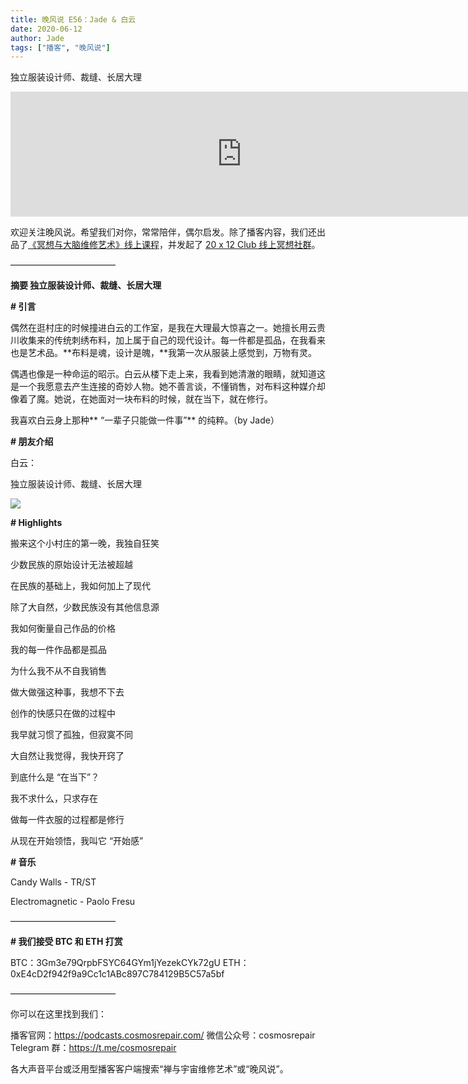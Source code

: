 ```yaml
---
title: 晚风说 E56：Jade & 白云
date: 2020-06-12
author: Jade
tags: ["播客", "晚风说"]
---
```


独立服装设计师、裁缝、长居大理

<!--more-->

<iframe src="https://fireside.fm/player/v2/trfV16OE+kwNGFdIe?theme=" width="740" height="200" frameborder="0" scrolling="no"></iframe>

欢迎关注晚风说。希望我们对你，常常陪伴，偶尔启发。除了播客内容，我们还出品了[《冥想与大脑维修艺术》线上课程](https://mp.weixin.qq.com/s?__biz=MzA5Nzk4MDMxMg==&mid=2247484680&idx=1&sn=2a5b8f1e1f1c1e6820adf5cc95d997fe&chksm=9099dfffa7ee56e9408aa248731e3e3e502c984ca1e577decc28d66d458f2e93a600dc6d6b40&scene=21#wechat_redirect)，并发起了 [20 x 12 Club 线上冥想社群](https://mp.weixin.qq.com/s?__biz=MzA5Nzk4MDMxMg==&mid=2247484834&idx=1&sn=ebd2c537b12e63baef2e9eaac505c26b&chksm=9099df55a7ee5643ab84485931d52082bbb2a6ee7078bdd536faf2cbbcb7bb22783aeaf13d4b&scene=21#wechat_redirect)。

————————————

 **摘要   独立服装设计师、裁缝、长居大理**

**# 引言**

偶然在逛村庄的时候撞进白云的工作室，是我在大理最大惊喜之一。她擅长用云贵川收集来的传统刺绣布料，加上属于自己的现代设计。每一件都是孤品，在我看来也是艺术品。**布料是魂，设计是魄，**我第一次从服装上感觉到，万物有灵。

偶遇也像是一种命运的昭示。白云从楼下走上来，我看到她清澈的眼睛，就知道这是一个我愿意去产生连接的奇妙人物。她不善言谈，不懂销售，对布料这种媒介却像着了魔。她说，在她面对一块布料的时候，就在当下，就在修行。

我喜欢白云身上那种** “一辈子只能做一件事”** 的纯粹。（by Jade）

**# 朋友介绍**

白云：

独立服装设计师、裁缝、长居大理

![](https://cosmosrepair-1257028016.cos.ap-beijing.myqcloud.com/screencapture-mp-weixin-qq-s-2020-06-12-08_47_12.png)

**# Highlights**

搬来这个小村庄的第一晚，我独自狂笑

少数民族的原始设计无法被超越

在民族的基础上，我如何加上了现代

除了大自然，少数民族没有其他信息源

我如何衡量自己作品的价格

我的每一件作品都是孤品

为什么我不从不自我销售

做大做强这种事，我想不下去

创作的快感只在做的过程中

我早就习惯了孤独，但寂寞不同

大自然让我觉得，我快开窍了

到底什么是 “在当下”？

我不求什么，只求存在

做每一件衣服的过程都是修行

从现在开始领悟，我叫它 “开始感”

**# 音乐**

Candy Walls - TR/ST

Electromagnetic - Paolo Fresu

————————————

**# 我们接受 BTC 和 ETH 打赏**

BTC：3Gm3e79QrpbFSYC64GYm1jYezekCYk72gU
ETH：0xE4cD2f942f9a9Cc1c1ABc897C784129B5C57a5bf

————————————

你可以在这里找到我们：

播客官网：https://podcasts.cosmosrepair.com/
微信公众号：cosmosrepair
Telegram 群：https://t.me/cosmosrepair

各大声音平台或泛用型播客客户端搜索“禅与宇宙维修艺术”或“晚风说”。